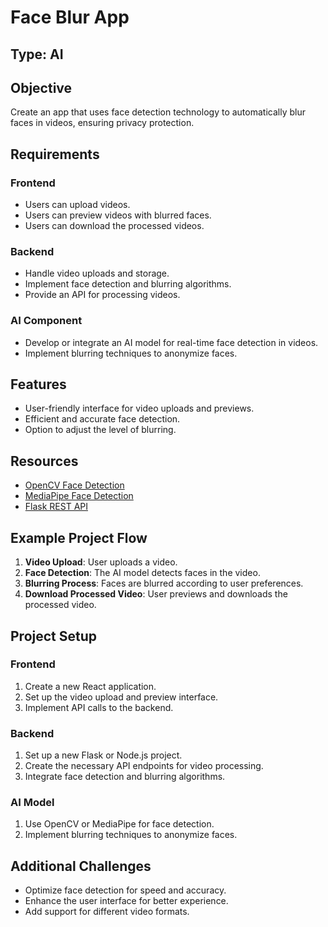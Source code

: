 # Face Blur App

## Type: AI

## Objective

Create an app that uses face detection technology to automatically blur faces in videos, ensuring privacy protection.

## Requirements

### Frontend
- Users can upload videos.
- Users can preview videos with blurred faces.
- Users can download the processed videos.

### Backend
- Handle video uploads and storage.
- Implement face detection and blurring algorithms.
- Provide an API for processing videos.

### AI Component
- Develop or integrate an AI model for real-time face detection in videos.
- Implement blurring techniques to anonymize faces.

## Features

- User-friendly interface for video uploads and previews.
- Efficient and accurate face detection.
- Option to adjust the level of blurring.

## Resources

- [OpenCV Face Detection](https://opencv.org/)
- [MediaPipe Face Detection](https://mediapipe.dev/)
- [Flask REST API](https://flask.palletsprojects.com/en/2.0.x/)

## Example Project Flow

1. **Video Upload**: User uploads a video.
2. **Face Detection**: The AI model detects faces in the video.
3. **Blurring Process**: Faces are blurred according to user preferences.
4. **Download Processed Video**: User previews and downloads the processed video.

## Project Setup

### Frontend

1. Create a new React application.
2. Set up the video upload and preview interface.
3. Implement API calls to the backend.

### Backend

1. Set up a new Flask or Node.js project.
2. Create the necessary API endpoints for video processing.
3. Integrate face detection and blurring algorithms.

### AI Model

1. Use OpenCV or MediaPipe for face detection.
2. Implement blurring techniques to anonymize faces.

## Additional Challenges

- Optimize face detection for speed and accuracy.
- Enhance the user interface for better experience.
- Add support for different video formats.
